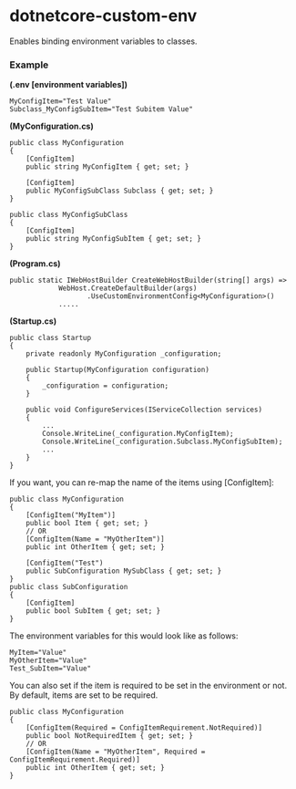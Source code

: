 # dotnetcore-custom-env
Enables binding environment variables to classes.

### Example

**(.env [environment variables])**
```
MyConfigItem="Test Value"
Subclass_MyConfigSubItem="Test Subitem Value"
```

**(MyConfiguration.cs)**
```
public class MyConfiguration 
{
    [ConfigItem]
    public string MyConfigItem { get; set; }
    
    [ConfigItem]
    public MyConfigSubClass Subclass { get; set; }
}

public class MyConfigSubClass 
{
    [ConfigItem]
    public string MyConfigSubItem { get; set; }
}
```

**(Program.cs)**
```
public static IWebHostBuilder CreateWebHostBuilder(string[] args) =>
            WebHost.CreateDefaultBuilder(args)
                   .UseCustomEnvironmentConfig<MyConfiguration>()               
            .....
```

**(Startup.cs)**
```
public class Startup 
{
    private readonly MyConfiguration _configuration;
    
    public Startup(MyConfiguration configuration) 
    {
        _configuration = configuration;
    }
    
    public void ConfigureServices(IServiceCollection services)
    {
        ...
        Console.WriteLine(_configuration.MyConfigItem);
        Console.WriteLine(_configuration.Subclass.MyConfigSubItem);
        ...
    }
}
```

If you want, you can re-map the name of the items using [ConfigItem]:

```
public class MyConfiguration
{
    [ConfigItem("MyItem")]
    public bool Item { get; set; }
    // OR
    [ConfigItem(Name = "MyOtherItem")]
    public int OtherItem { get; set; }
    
    [ConfigItem("Test")
    public SubConfiguration MySubClass { get; set; }
}
public class SubConfiguration
{
    [ConfigItem]
    public bool SubItem { get; set; }
}
```

The environment variables for this would look like as follows:
```
MyItem="Value"
MyOtherItem="Value"
Test_SubItem="Value"
```

You can also set if the item is required to be set in the environment or not.
By default, items are set to be required.
```
public class MyConfiguration
{
    [ConfigItem(Required = ConfigItemRequirement.NotRequired)]
    public bool NotRequiredItem { get; set; }
    // OR
    [ConfigItem(Name = "MyOtherItem", Required = ConfigItemRequirement.Required)]
    public int OtherItem { get; set; }
}
```